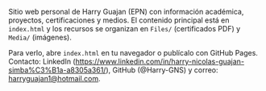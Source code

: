 Sitio web personal de Harry Guajan (EPN) con información académica, proyectos, certificaciones y medios. El contenido principal está en `index.html` y los recursos se organizan en `Files/` (certificados PDF) y `Media/` (imágenes).

Para verlo, abre `index.html` en tu navegador o publícalo con GitHub Pages. Contacto: LinkedIn (https://www.linkedin.com/in/harry-nicolas-guajan-simba%C3%B1a-a8305a361/), GitHub (@Harry-GNS) y correo: harryguajan1@hotmail.com.